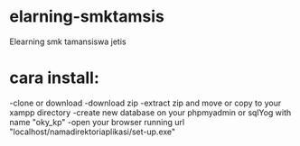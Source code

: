 # elarning-smktamsis
Elearning smk tamansiswa jetis

# cara install:
-clone or download
-download zip
-extract zip and move or copy to your xampp directory
-create new database on your phpmyadmin or sqlYog  with name "oky_kp"
-open your browser running url "localhost/namadirektoriaplikasi/set-up.exe"

